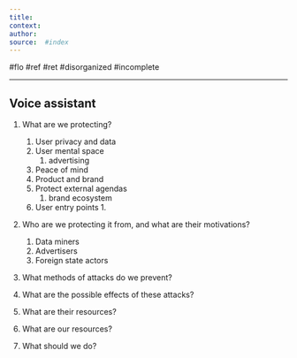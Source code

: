 ```yaml
---
title:   
context: 
author:  
source:  #index
---
```


#flo #ref #ret 
#disorganized #incomplete

---



## Voice assistant
1.  What are we protecting?
	1.  User privacy and data
	2.  User mental space
		1.  advertising
	3.  Peace of mind
	4.  Product and brand
	5.  Protect external agendas
		1.  brand ecosystem 
	6.  User entry points
		1.  
	
2.  Who are we protecting it from, and what are their motivations?
	1.  Data miners
	2.  Advertisers 
	3.  Foreign state actors 



4.  What methods of attacks do we prevent?
5.  What are the possible effects of these attacks?
6.  What are their resources?
7.  What are our resources?
8.  What should we do?









